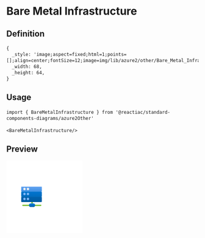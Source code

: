 # Bare Metal Infrastructure

## Definition

```
{
  _style: 'image;aspect=fixed;html=1;points=[];align=center;fontSize=12;image=img/lib/azure2/other/Bare_Metal_Infrastructure.svg;strokeColor=none;',
  _width: 68,
  _height: 64,
}
```

## Usage

```
import { BareMetalInfrastructure } from '@reactiac/standard-components-diagrams/azure2Other'

<BareMetalInfrastructure/>
```

## Preview

<img src="./bare-metal-infrastructure.png" width="200"/>
